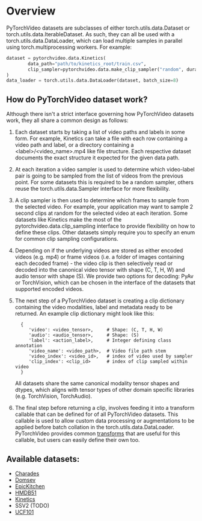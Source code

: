 # Overview

PyTorchVideo datasets are subclasses of either torch.utils.data.Dataset or torch.utils.data.IterableDataset. As such, they can all be used with a torch.utils.data.DataLoader, which can load multiple samples in parallel using torch.multiprocessing workers. For example:

```python
dataset = pytorchvideo.data.Kinetics(
		data_path="path/to/kinetics_root/train.csv",
		clip_sampler=pytorchvideo.data.make_clip_sampler("random", duration=2),
)
data_loader = torch.utils.data.DataLoader(dataset, batch_size=8)
```

## How do PyTorchVideo dataset work?

Although there isn't a strict interface governing how PyTorchVideo datasets work, they all share a common design as follows:

1. Each dataset starts by taking a list of video paths and labels in some form. For example, Kinetics can take a file with each row containing a video path and label, or a directory containing a \<label\>/\<video_name\>.mp4 like file structure. Each respective dataset documents the exact structure it expected for the given data path.

2. At each iteration a video sampler is used to determine which video-label pair is going to be sampled from the list of videos from the previous point. For some datasets this is required to be a random sampler, others reuse the torch.utils.data.Sampler interface for more flexibility.

3. A clip sampler is then used to determine which frames to sample from the selected video. For example, your application may want to sample 2 second clips at random for the selected video at each iteration. Some datasets like Kinetics make the most of the pytorchvideo.data.clip_sampling interface to provide flexibility on how to define these clips. Other datasets simply require you to specify an enum for common clip sampling configurations.

4. Depending on if the underlying videos are stored as either encoded videos (e.g. mp4) or frame videos (i.e. a folder of images containing each decoded frame) - the video clip is then selectively read or decoded into the canonical video tensor with shape (C, T, H, W) and audio tensor with shape (S). We provide two options for decoding: PyAv or TorchVision, which can be chosen in the interface of the datasets that supported encoded videos.

5. The next step of a PyTorchVideo dataset is creating a clip dictionary containing the video modalities, label and metadata ready to be returned. An example clip dictionary might look like this:
    ```
      {
         'video': <video_tensor>,     # Shape: (C, T, H, W)
         'audio': <audio_tensor>,     # Shape: (S)
         'label': <action_label>,     # Integer defining class annotation
         'video_name': <video_path>,  # Video file path stem
         'video_index': <video_id>,   # index of video used by sampler
         'clip_index': <clip_id>      # index of clip sampled within video
      }
    ```
    All datasets share the same canonical modality tensor shapes and dtypes, which aligns with tensor types of other domain specific libraries (e.g. TorchVision, TorchAudio).

6. The final step before returning a clip, involves feeding it into a transform callable that can be defined for of all PyTorchVideo datasets. This callable is used to allow custom data processing or augmentations to be applied before batch collation in the torch.utils.data.DataLoader. PyTorchVideo provides common [transforms](http://pytorchvideo.org/docs/api/transforms/transforms.html) that are useful for this callable, but users can easily define their own too.

## Available datasets:

* [Charades](http://pytorchvideo.org/docs/api/data/charades.html#pytorchvideo-data-charades)
* [Domsev](http://pytorchvideo.org/docs/api/data/domsev.html#module-pytorchvideo.data.domsev)
* [EpicKitchen](http://pytorchvideo.org/docs/api/data/encoded_video.html#pytorchvideo-data-encoded-video-dataset)
* [HMDB51](http://pytorchvideo.org/docs/api/data/encoded_video.html#pytorchvideo-data-encoded-video-dataset)
* [Kinetics](http://pytorchvideo.org/docs/api/data/encoded_video.html#pytorchvideo-data-encoded-video-dataset)
* SSV2 (TODO)
* [UCF101](http://pytorchvideo.org/docs/api/data/encoded_video.html#pytorchvideo-data-encoded-video-dataset)
